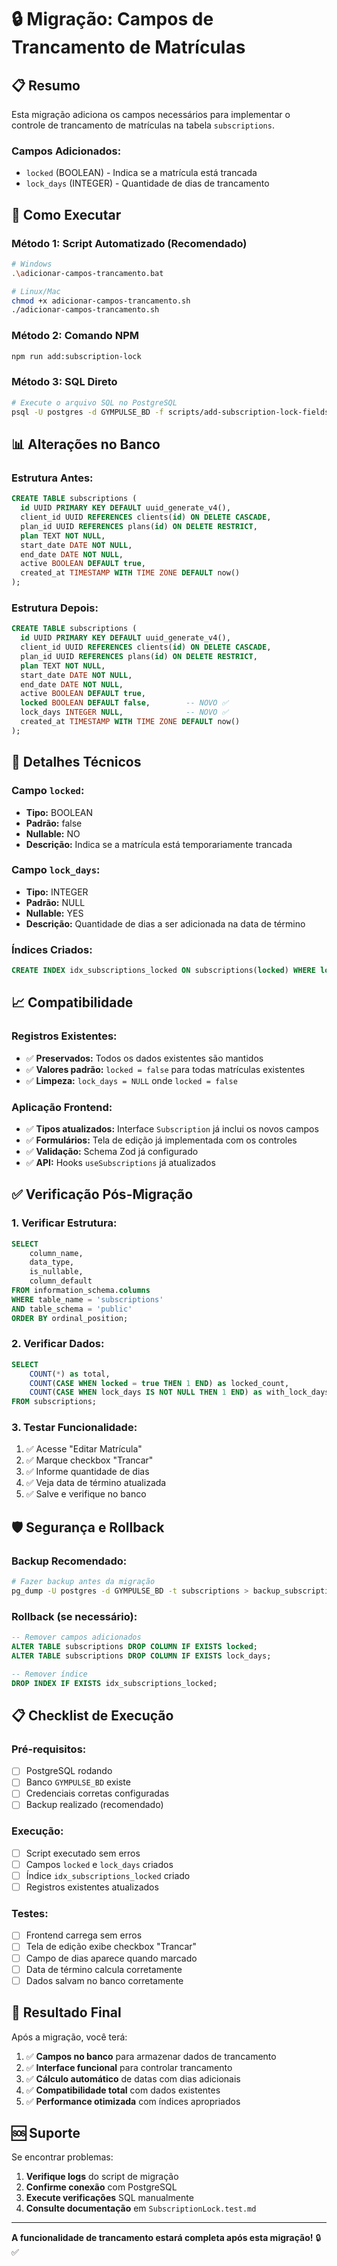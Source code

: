 # 🔒 Migração: Campos de Trancamento de Matrículas

## 📋 Resumo

Esta migração adiciona os campos necessários para implementar o controle de trancamento de matrículas na tabela `subscriptions`.

### **Campos Adicionados:**
- `locked` (BOOLEAN) - Indica se a matrícula está trancada
- `lock_days` (INTEGER) - Quantidade de dias de trancamento

## 🚀 Como Executar

### **Método 1: Script Automatizado (Recomendado)**
```bash
# Windows
.\adicionar-campos-trancamento.bat

# Linux/Mac
chmod +x adicionar-campos-trancamento.sh
./adicionar-campos-trancamento.sh
```

### **Método 2: Comando NPM**
```bash
npm run add:subscription-lock
```

### **Método 3: SQL Direto**
```bash
# Execute o arquivo SQL no PostgreSQL
psql -U postgres -d GYMPULSE_BD -f scripts/add-subscription-lock-fields.sql
```

## 📊 Alterações no Banco

### **Estrutura Antes:**
```sql
CREATE TABLE subscriptions (
  id UUID PRIMARY KEY DEFAULT uuid_generate_v4(),
  client_id UUID REFERENCES clients(id) ON DELETE CASCADE,
  plan_id UUID REFERENCES plans(id) ON DELETE RESTRICT,
  plan TEXT NOT NULL,
  start_date DATE NOT NULL,
  end_date DATE NOT NULL,
  active BOOLEAN DEFAULT true,
  created_at TIMESTAMP WITH TIME ZONE DEFAULT now()
);
```

### **Estrutura Depois:**
```sql
CREATE TABLE subscriptions (
  id UUID PRIMARY KEY DEFAULT uuid_generate_v4(),
  client_id UUID REFERENCES clients(id) ON DELETE CASCADE,
  plan_id UUID REFERENCES plans(id) ON DELETE RESTRICT,
  plan TEXT NOT NULL,
  start_date DATE NOT NULL,
  end_date DATE NOT NULL,
  active BOOLEAN DEFAULT true,
  locked BOOLEAN DEFAULT false,        -- NOVO ✅
  lock_days INTEGER NULL,              -- NOVO ✅
  created_at TIMESTAMP WITH TIME ZONE DEFAULT now()
);
```

## 🔧 Detalhes Técnicos

### **Campo `locked`:**
- **Tipo:** BOOLEAN
- **Padrão:** false
- **Nullable:** NO
- **Descrição:** Indica se a matrícula está temporariamente trancada

### **Campo `lock_days`:**
- **Tipo:** INTEGER
- **Padrão:** NULL
- **Nullable:** YES
- **Descrição:** Quantidade de dias a ser adicionada na data de término

### **Índices Criados:**
```sql
CREATE INDEX idx_subscriptions_locked ON subscriptions(locked) WHERE locked = true;
```

## 📈 Compatibilidade

### **Registros Existentes:**
- ✅ **Preservados:** Todos os dados existentes são mantidos
- ✅ **Valores padrão:** `locked = false` para todas matrículas existentes
- ✅ **Limpeza:** `lock_days = NULL` onde `locked = false`

### **Aplicação Frontend:**
- ✅ **Tipos atualizados:** Interface `Subscription` já inclui os novos campos
- ✅ **Formulários:** Tela de edição já implementada com os controles
- ✅ **Validação:** Schema Zod já configurado
- ✅ **API:** Hooks `useSubscriptions` já atualizados

## ✅ Verificação Pós-Migração

### **1. Verificar Estrutura:**
```sql
SELECT 
    column_name,
    data_type,
    is_nullable,
    column_default
FROM information_schema.columns 
WHERE table_name = 'subscriptions' 
AND table_schema = 'public'
ORDER BY ordinal_position;
```

### **2. Verificar Dados:**
```sql
SELECT 
    COUNT(*) as total,
    COUNT(CASE WHEN locked = true THEN 1 END) as locked_count,
    COUNT(CASE WHEN lock_days IS NOT NULL THEN 1 END) as with_lock_days
FROM subscriptions;
```

### **3. Testar Funcionalidade:**
1. ✅ Acesse "Editar Matrícula"
2. ✅ Marque checkbox "Trancar"
3. ✅ Informe quantidade de dias
4. ✅ Veja data de término atualizada
5. ✅ Salve e verifique no banco

## 🛡️ Segurança e Rollback

### **Backup Recomendado:**
```bash
# Fazer backup antes da migração
pg_dump -U postgres -d GYMPULSE_BD -t subscriptions > backup_subscriptions.sql
```

### **Rollback (se necessário):**
```sql
-- Remover campos adicionados
ALTER TABLE subscriptions DROP COLUMN IF EXISTS locked;
ALTER TABLE subscriptions DROP COLUMN IF EXISTS lock_days;

-- Remover índice
DROP INDEX IF EXISTS idx_subscriptions_locked;
```

## 📋 Checklist de Execução

### **Pré-requisitos:**
- [ ] PostgreSQL rodando
- [ ] Banco `GYMPULSE_BD` existe
- [ ] Credenciais corretas configuradas
- [ ] Backup realizado (recomendado)

### **Execução:**
- [ ] Script executado sem erros
- [ ] Campos `locked` e `lock_days` criados
- [ ] Índice `idx_subscriptions_locked` criado
- [ ] Registros existentes atualizados

### **Testes:**
- [ ] Frontend carrega sem erros
- [ ] Tela de edição exibe checkbox "Trancar"
- [ ] Campo de dias aparece quando marcado
- [ ] Data de término calcula corretamente
- [ ] Dados salvam no banco corretamente

## 🎯 Resultado Final

Após a migração, você terá:

1. ✅ **Campos no banco** para armazenar dados de trancamento
2. ✅ **Interface funcional** para controlar trancamento
3. ✅ **Cálculo automático** de datas com dias adicionais
4. ✅ **Compatibilidade total** com dados existentes
5. ✅ **Performance otimizada** com índices apropriados

## 🆘 Suporte

Se encontrar problemas:

1. **Verifique logs** do script de migração
2. **Confirme conexão** com PostgreSQL
3. **Execute verificações** SQL manualmente
4. **Consulte documentação** em `SubscriptionLock.test.md`

---

**A funcionalidade de trancamento estará completa após esta migração!** 🔒✅
